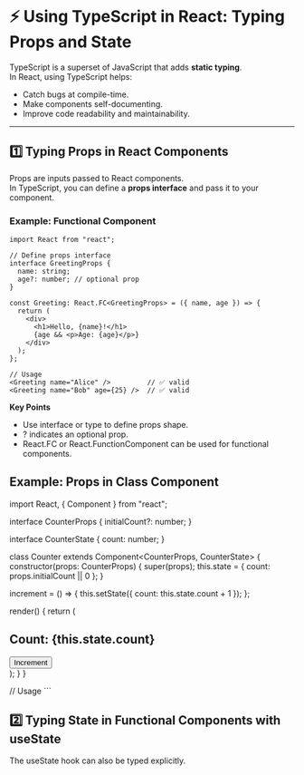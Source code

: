 # ⚡ Using TypeScript in React: Typing Props and State

TypeScript is a superset of JavaScript that adds **static typing**.  
In React, using TypeScript helps:

- Catch bugs at compile-time.
- Make components self-documenting.
- Improve code readability and maintainability.

---

## 1️⃣ Typing Props in React Components

Props are inputs passed to React components.  
In TypeScript, you can define a **props interface** and pass it to your component.

### Example: Functional Component

```tsx
import React from "react";

// Define props interface
interface GreetingProps {
  name: string;
  age?: number; // optional prop
}

const Greeting: React.FC<GreetingProps> = ({ name, age }) => {
  return (
    <div>
      <h1>Hello, {name}!</h1>
      {age && <p>Age: {age}</p>}
    </div>
  );
};

// Usage
<Greeting name="Alice" />         // ✅ valid
<Greeting name="Bob" age={25} />  // ✅ valid
```
**Key Points**
  - Use interface or type to define props shape.
  - ? indicates an optional prop.
  - React.FC<Props> or React.FunctionComponent<Props> can be used for functional components.

## Example: Props in Class Component
import React, { Component } from "react";

interface CounterProps {
  initialCount?: number;
}

interface CounterState {
  count: number;
}

class Counter extends Component<CounterProps, CounterState> {
  constructor(props: CounterProps) {
    super(props);
    this.state = { count: props.initialCount || 0 };
  }

  increment = () => {
    this.setState({ count: this.state.count + 1 });
  };

  render() {
    return (
      <div>
        <h2>Count: {this.state.count}</h2>
        <button onClick={this.increment}>Increment</button>
      </div>
    );
  }
}

// Usage
 <Counter initialCount={10} />
     ```
## 2️⃣ Typing State in Functional Components with useState

The useState hook can also be typed explicitly.